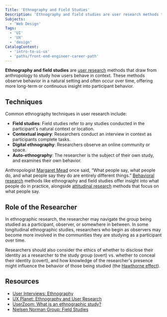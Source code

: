 ```yaml
---
Title: 'Ethnography and Field Studies'
Description: 'Ethnography and field studies are user research methods that draw from anthropology to study how users behave in context. These methods observe behavior in a natural setting and often occur over time, offering more long-term or continuous insight into participant behavior.'
Subjects:
  - 'Web Design'
Tags:
  - 'UI'
  - 'UX'
  - 'design'
CatalogContent:
  - 'intro-to-ui-ux'
  - 'paths/front-end-engineer-career-path'
---
```


**Ethnography and field studies** are [user research](https://www.codecademy.com/resources/docs/uiux/user-research) methods that draw from anthropology to study how users behave in context. These methods observe behavior in a natural setting and often occur over time, offering more long-term or continuous insight into participant behavior.

## Techniques

Common ethnography techniques in user research include:

- **Field studies**: Field studies refer to any studies conducted in the participant's natural context or location.
- **Contextual inquiry**: Researchers conduct an interview in context as participants complete tasks.
- **Digital ethnography**: Researchers observe an online community or space.
- **Auto-ethnography**: The researcher is the subject of their own study, and examines their own behavior.

Anthropologist [Margaret Mead](https://en.wikipedia.org/wiki/Margaret_Mead) once said, “What people say, what people do, and what people say they do are entirely different things.” [Behavioral research](https://www.codecademy.com/resources/docs/uiux/behavioral-research) methods like ethnography and field studies offer insight into what people do in practice, alongside [attitudinal research](https://www.codecademy.com/resources/docs/uiux/attitudinal-research) methods that focus on what people say.

## Role of the Researcher

In ethnographic research, the researcher may navigate the group being studied as a participant, observer, or somewhere in between. In some longitudinal ethnographic studies, researchers who begin as observers may become more involved in the communities they are studying as a participant over time.

Researchers should also consider the ethics of whether to disclose their identity as a researcher to the study group (overt) vs. whether to conceal their identity (covert), and how knowledge of the researcher's presence might influence the behavior of those being studied (the [Hawthorne effect](https://en.wikipedia.org/wiki/Hawthorne_effect)).

## Resources

- [User Interviews: Ethnography](https://www.userinterviews.com/ux-research-field-guide-chapter/ethnography)
- [UX Planet: Ethnography and User Research](https://uxplanet.org/ethnography-and-user-research-a59820d8f595)
- [UserZoom: What is an ethnographic study?](https://www.userzoom.com/ux-library/what-is-an-ethnographic-study/)
- [Nielsen Norman Group: Field Studies](https://www.nngroup.com/articles/field-studies/)
